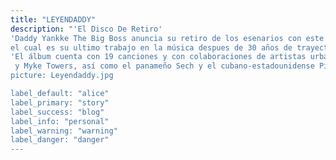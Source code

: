 ```yaml
---
title: "LEYENDADDY"
description: "'El Disco De Retiro'
'Daddy Yankke The Big Boss anuncia su retiro de los esenarios con este nuevo álbum de estudio titulado LEYENDADDY 
el cual es su ultimo trabajo en la música despues de 30 años de trayectoria musical."
'El álbum cuenta con 19 canciones y con colaboraciones de artistas urbanos puertorriqueños como Bad Bunny, Rauw Alejandro
 y Myke Towers, así como el panameño Sech y el cubano-estadounidense Pitbull, junto a las intérpretes Natti Natasha y Becky G."
picture: Leyendaddy.jpg

label_default: "alice" 
label_primary: "story"
label_success: "blog"
label_info: "personal"
label_warning: "warning"
label_danger: "danger"
---
```

